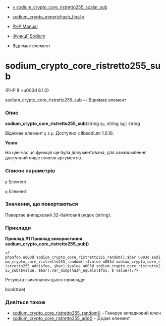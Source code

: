 - [«
sodium_crypto_core_ristretto255_scalar_sub](function.sodium-crypto-core-ristretto255-scalar-sub.md)
- [sodium_crypto_generichash_final
»](function.sodium-crypto-generichash-final.md)

- [PHP Manual](index.md)
- [Функції Sodium](ref.sodium.md)
- Віднімає елемент

# sodium_crypto_core_ristretto255_sub

(PHP 8 \>u003d 8.1.0)

sodium_crypto_core_ristretto255_sub — Віднімає елемент

### Опис

**sodium_crypto_core_ristretto255_sub**(string `$p`, string `$q`):
string

Віднімає елемент `q` з `p`. Доступно з libsodium 1.0.18.

**Увага**

На цей час ця функція ще була документована; для
ознайомлення доступний лише список аргументів.

### Список параметрів

`p`
Елемент.

`q`
Елемент.

### Значення, що повертаються

Повертає випадковий 32-байтовий рядок (string).

### Приклади

**Приклад #1 Приклад використання
**sodium_crypto_core_ristretto255_sub()****

` <?php$foo u003d sodium_crypto_core_ristretto255_random();$bar u003d sodium_crypto_core_ristretto255_random();$value u003d sodium_crypto_core_ristretto255_add($foo, $bar);$value u003d sodium_crypto_core_ristretto255_sub($value, $bar);var_dump(hash_equals($foo, $ value));?> `

Результат виконання цього прикладу:

bool(true)

### Дивіться також

- [sodium_crypto_core_ristretto255_random()](function.sodium-crypto-core-ristretto255-random.md) -
Генерує випадковий ключ
- [sodium_crypto_core_ristretto255_add()](function.sodium-crypto-core-ristretto255-add.md) -
Додає елемент
